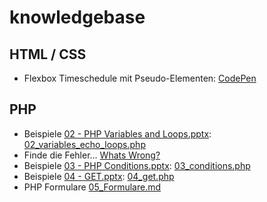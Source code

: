 # knowledgebase

## HTML / CSS
- Flexbox Timeschedule mit Pseudo-Elementen: [CodePen](https://codepen.io/lebalz/pen/KKwJVGr)

## PHP
- Beispiele [02 - PHP Variables and Loops.pptx](https://erzbe.sharepoint.com/:p:/s/FachgruppeInformatikBMS/EZC9qBo9aM9GqW5Xy1bHL90Bjc48gCt3lmtZgz7iYx7ckA?e=eHOnwA): [02_variables_echo_loops.php](https://gist.github.com/lebalz/1e017c50d87a6d3c5a58ee5f64e6b87f#file-02_variables_echo_loops-php)
- Finde die Fehler... [Whats Wrong?](https://gist.github.com/lebalz/1e017c50d87a6d3c5a58ee5f64e6b87f#file-02_whats_wrong-php)
- Beispiele [03 - PHP Conditions.pptx](https://erzbe.sharepoint.com/:p:/s/FachgruppeInformatikBMS/Ee4gGDuLdo1MjezcZfpaX7MBIJ66-9DBIseZ_D0ml3Mhww?e=VNHZ0P): [03_conditions.php](https://gist.github.com/lebalz/1e017c50d87a6d3c5a58ee5f64e6b87f#file-03_conditions-php)
- Beispiele [04 - GET.pptx](https://erzbe.sharepoint.com/:p:/s/FachgruppeInformatikBMS/EVhthuoj_n9BrLJGUPG7H2kB5mNnFCJ_IiKD_oQRITSgDg?e=ieHUPY): [04_get.php](https://gist.github.com/lebalz/1e017c50d87a6d3c5a58ee5f64e6b87f#file-04_get-php)
- PHP Formulare [05_Formulare.md](https://gist.github.com/lebalz/1e017c50d87a6d3c5a58ee5f64e6b87f#file-05_formulare-md)
